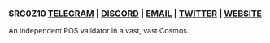 ### SRG0Z10 [TELEGRAM](https://t.me/srg_z12) | [DISCORD](https://discord.com/users/SRG_TS#3469) | [EMAIL](mailto:sergpsy00@gmail.com) | [TWITTER](https://twitter.com/Z10Serg) | [WEBSITE](http://srgts.space/)
An independent POS  validator in a vast, vast Cosmos.
